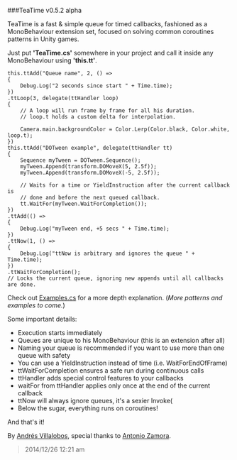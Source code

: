 ###TeaTime v0.5.2 alpha

TeaTime is a fast & simple queue for timed callbacks, fashioned as a
MonoBehaviour extension set, focused on solving common coroutines patterns in
Unity games.

Just put **'TeaTime.cs'** somewhere in your project and call it inside any
MonoBehaviour using **'this.tt'**.


	this.ttAdd("Queue name", 2, () =>
	{
		Debug.Log("2 seconds since start " + Time.time);
	})
	.ttLoop(3, delegate(ttHandler loop)
	{		
		// A loop will run frame by frame for all his duration. 
		// loop.t holds a custom delta for interpolation.

		Camera.main.backgroundColor = Color.Lerp(Color.black, Color.white, loop.t);
	})
	this.ttAdd("DOTween example", delegate(ttHandler tt)
	{
		Sequence myTween = DOTween.Sequence();
		myTween.Append(transform.DOMoveX(5, 2.5f));
		myTween.Append(transform.DOMoveX(-5, 2.5f));

		// Waits for a time or YieldInstruction after the current callback is
		// done and before the next queued callback.
		tt.WaitFor(myTween.WaitForCompletion());
	})
	.ttAdd(() =>
	{
		Debug.Log("myTween end, +5 secs " + Time.time);
	})
	.ttNow(1, () =>
	{
		Debug.Log("ttNow is arbitrary and ignores the queue " + Time.time);
	})
	.ttWaitForCompletion(); 
	// Locks the current queue, ignoring new appends until all callbacks are done.


Check out
[Examples.cs](http://github.com/alvivar/TeaTime/blob/master/Examples.cs) for a
more depth explanation. (*More patterns and examples to come.*)

Some important details:
- Execution starts immediately
- Queues are unique to his MonoBehaviour (this is an extension after all)
- Naming your queue is recommended if you want to use more than one queue with safety
- You can use a YieldInstruction instead of time (i.e. WaitForEndOfFrame)
- ttWaitForCompletion ensures a safe run during continuous calls
- ttHandler adds special control features to your callbacks
- waitFor from ttHandler applies only once at the end of the current callback
- ttNow will always ignore queues, it's a sexier Invoke(
- Below the sugar, everything runs on coroutines!

And that's it!

By [Andrés Villalobos](http://twitter.com/matnesis), special thanks to
[Antonio Zamora](http://twitter.com/tzamora).

> 2014/12/26 12:21 am
